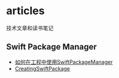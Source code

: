 # articles
技术文章和读书笔记

## Swift Package Manager
- [如何在工程中使用SwiftPackageManager](Doc/如何在工程中使用SwiftPackageManager.md)
- [CreatingSwiftPackage](Doc/CreatingSwiftPackages.md)

